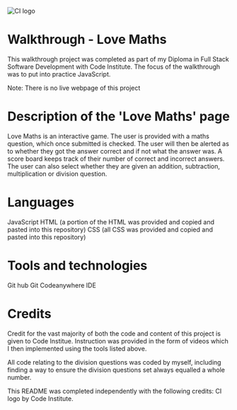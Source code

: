 ![CI logo](https://codeinstitute.s3.amazonaws.com/fullstack/ci_logo_small.png)

# Walkthrough - Love Maths
This walkthrough project was completed as part of my Diploma in Full Stack Software Development with Code Institute. The focus of the walkthrough was to put into practice JavaScript.

Note: There is no live webpage of this project

# Description of the 'Love Maths' page
Love Maths is an interactive game. The user is provided with a maths question, which once submitted is checked. The user will then be alerted as to whether they got the answer correct and if not what the answer was. A score board keeps track of their number of correct and incorrect answers. The user can also select whether they are given an addition, subtraction, multiplication or division question.

# Languages
JavaScript
HTML (a portion of the HTML was provided and copied and pasted into this repository)
CSS (all CSS was provided and copied and pasted into this repository)

# Tools and technologies
Git hub
Git
Codeanywhere IDE

# Credits
Credit for the vast majority of both the code and content of this project is given to Code Institue. Instruction was provided in the form of videos which I then implemented using the tools listed above.

All code relating to the division questions was coded by myself, including finding a way to ensure the division questions set always equalled a whole number.

This README was completed independently with the following credits:
CI logo by Code Institute.
